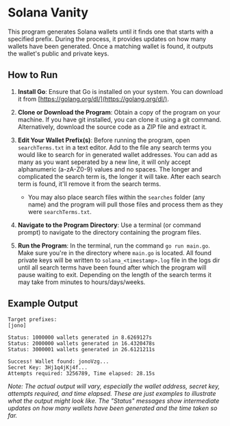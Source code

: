 # Solana Vanity

This program generates Solana wallets until it finds one that starts with a specified prefix. During the process, it provides updates on how many wallets have been generated. Once a matching wallet is found, it outputs the wallet's public and private keys.

## How to Run

1. **Install Go**: Ensure that Go is installed on your system. You can download it from [https://golang.org/dl/](https://golang.org/dl/).

2. **Clone or Download the Program**: Obtain a copy of the program on your machine. If you have git installed, you can clone it using a git command. Alternatively, download the source code as a ZIP file and extract it.

3. **Edit Your Wallet Prefix(s)**: Before running the program, open `searchTerms.txt` in a text editor. Add to the file any search terms you would like to search for in generated wallet addresses. You can add as many as you want seperated by a new line, it will only accept alphanumeric (a-zA-Z0-9) values and no spaces. The longer and complicated the search term is, the longer it will take. After each search term is found, it'll remove it from the search terms.

    * You may also place search files within the `searches` folder (any name) and the program will pull those files and process them as they were `searchTerms.txt`.

4. **Navigate to the Program Directory**: Use a terminal (or command prompt) to navigate to the directory containing the program files.

5. **Run the Program**: In the terminal, run the command `go run main.go`. Make sure you're in the directory where `main.go` is located. All found private keys will be written to `solana_<timestamp>.log` file in the logs dir until all search terms have been found after which the program will pause waiting to exit. Depending on the length of the search terms it may take from minutes to hours/days/weeks.

## Example Output

```
Target prefixes:
[jono]

Status: 1000000 wallets generated in 8.6269127s
Status: 2000000 wallets generated in 16.4320478s
Status: 3000001 wallets generated in 26.6121211s

Success! Wallet found: jonoVzg...
Secret Key: 3Hj1q4jKj4f...
Attempts required: 3256789, Time elapsed: 28.15s

```

*Note: The actual output will vary, especially the wallet address, secret key, attempts required, and time elapsed. These are just examples to illustrate what the output might look like. The "Status" messages show intermediate updates on how many wallets have been generated and the time taken so far.*
